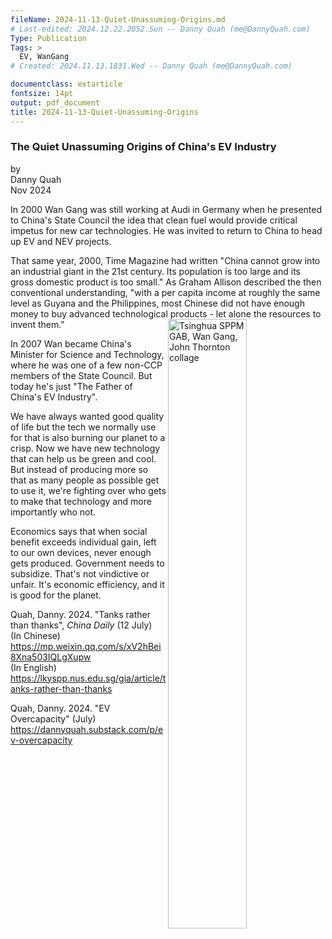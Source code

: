 ```yaml
---
fileName: 2024-11-13-Quiet-Unassuming-Origins.md
# Last-edited: 2024.12.22.2052.Sun -- Danny Quah (me@DannyQuah.com)
Type: Publication
Tags: >
  EV, WanGang
# Created: 2024.11.13.1831.Wed -- Danny Quah (me@DannyQuah.com)

documentclass: extarticle
fontsize: 14pt
output: pdf_document
title: 2024-11-13-Quiet-Unassuming-Origins
---
```

### The Quiet Unassuming Origins of China's EV Industry

by  
Danny Quah  
Nov 2024  

In 2000 Wan Gang was still working at Audi in Germany when he presented to China's State Council the idea that clean fuel would provide critical impetus for new car technologies.  He was invited to return to China to head up EV and NEV projects.   

That same year, 2000, Time Magazine had written "China cannot grow into an industrial giant in the 21st century.  Its population is too large and its gross domestic product is too small."  As Graham Allison described the then conventional understanding, "with a per capita income at roughly the same level as Guyana and the Philippines, most Chinese did not have enough money to buy advanced technological products - let alone the resources to invent them."<img align=right width="50%" src="https://DannyQuah.github.io/Storage/2024.11.09.Sat-Tsinghua-SPPM-Wan.Gang-DQ-collage.jpg" alt="Tsinghua SPPM GAB, Wan Gang, John Thornton collage">  

In 2007 Wan became China's Minister for Science and Technology, where he was one of a few non-CCP members of the State Council.  But today he's just "The Father of China's EV Industry".  

We have always wanted good quality of life but the tech we normally use for that is also burning our planet to a crisp. Now we have new technology that can help us be green and cool. But instead of producing more so that as many people as possible get to use it, we're fighting over who gets to make that technology and more importantly who not.  


Economics says that when social benefit exceeds individual gain, left to our own devices, never enough gets produced.  Government needs to subsidize.  That's not vindictive or unfair.  It's economic efficiency, and it is good for the planet.

Quah, Danny. 2024.  "Tanks rather than thanks", *China Daily* (12 July)  
(In Chinese) https://mp.weixin.qq.com/s/xV2hBei8Xna503IQLgXupw  
(In English) https://lkyspp.nus.edu.sg/gia/article/tanks-rather-than-thanks  

Quah, Danny. 2024. "EV Overcapacity" (July) https://dannyquah.substack.com/p/ev-overcapacity  



<!---
   Invisible section // 2024-11-13-Quiet-Unassuming-Origins.md
-->
